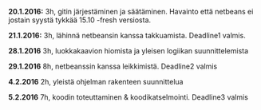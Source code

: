 **20.1.2016:** 3h, gitin järjestäminen ja säätäminen. Havainto että netbeans ei jostain syystä tykkää 15.10 -fresh versiosta.

**21.1.2016:** 3h, lähinnä netbeansin kanssa takkuamista. Deadline1 valmis.

**28.1.2016** 3h, luokkakaavion hiomista ja yleisen logiikan suunnittelemista

**29.1.2016** 8h, netbeanssin kanssa leikkimistä. Deadline2 valmis

**4.2.2016** 2h, yleistä ohjelman rakenteen suunnittelua

**5.2.2016** 7h, koodin toteuttaminen & koodikatselmointi. Deadline3 valmis
